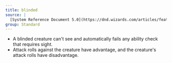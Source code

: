 ```yaml
---
title: blinded
source: |
  [System Reference Document 5.0](https://dnd.wizards.com/articles/features/systems-reference-document-srd)
group: Standard
---
```


* A blinded creature can't see and automatically fails any ability check that requires sight.
* Attack rolls against the creature have advantage, and the creature's attack rolls have disadvantage.
